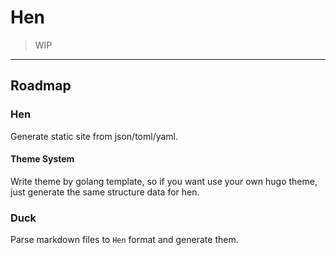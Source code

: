 # Hen

> WIP

---

## Roadmap

### Hen

Generate static site from json/toml/yaml.

#### Theme System

Write theme by golang template, so if you want use your own hugo theme, just generate the same structure data for hen.

### Duck

Parse markdown files to `Hen` format and generate them.

